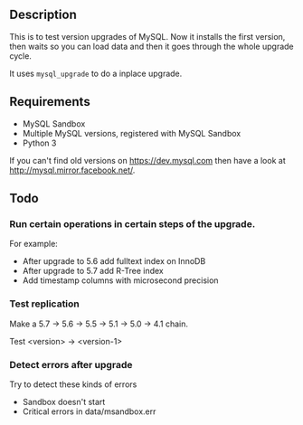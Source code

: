 ## Description

This is to test version upgrades of MySQL.
Now it installs the first version, then waits so you can load
data and then it goes through the whole upgrade cycle.

It uses `mysql_upgrade` to do a inplace upgrade.

## Requirements

* MySQL Sandbox
* Multiple MySQL versions, registered with MySQL Sandbox
* Python 3

If you can't find old versions on https://dev.mysql.com then have a look at http://mysql.mirror.facebook.net/.

## Todo

### Run certain operations in certain steps of the upgrade.

For example:

* After upgrade to 5.6 add fulltext index on InnoDB
* After upgrade to 5.7 add R-Tree index
* Add timestamp columns with microsecond precision

### Test replication

Make a 5.7 → 5.6 → 5.5 → 5.1 → 5.0 → 4.1 chain.

Test &lt;version&gt; → &lt;version-1&gt;

### Detect errors after upgrade

Try to detect these kinds of errors

* Sandbox doesn't start
* Critical errors in data/msandbox.err
